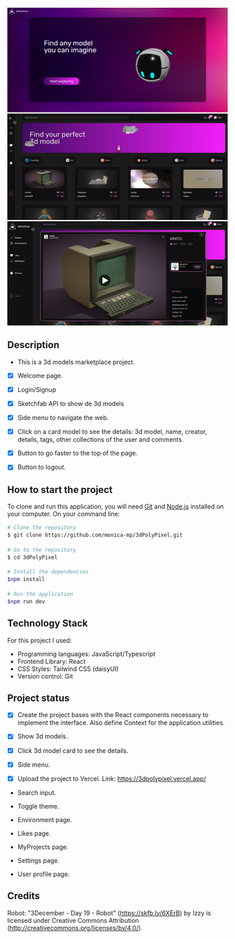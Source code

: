 ![screenshot](https://raw.githubusercontent.com/monica-mp/3dPolyPixel/main/welcome.png)
![screenshot](https://raw.githubusercontent.com/monica-mp/3dPolyPixel/main/models.png)
![screenshot](https://raw.githubusercontent.com/monica-mp/3dPolyPixel/main/details.png)


## Description
- This is a 3d models marketplace project. 

- [x] Welcome page.

- [x] Login/Signup

- [x] Sketchfab API to show de 3d models

- [x] Side menu to navigate the web.

- [x] Click on a card model to see the details: 3d model, name, creator, details, tags, other collections of the user and comments.

- [x] Button to go faster to the top of the page.

- [x] Button to logout.


## How to start the project

To clone and run this application, you will need [Git](https://git-scm.com) and [Node.js](https://nodejs.org/en/download/) installed on your computer. On your command line:


```bash
# Clone the repository
$ git clone https://github.com/monica-mp/3dPolyPixel.git

# Go to the repository
$ cd 3dPolyPixel

# Install the dependencies
$npm install

# Run the application
$npm run dev
```

## Technology Stack
For this project I used:
- Programming languages: JavaScript/Typescript
- Frontend Library: React
- CSS Styles: Tailwind CSS (daisyUI)
- Version control: Git


## Project status
- [x] Create the project bases with the React components necessary to implement the interface. Also define Context for the application utilities.


- [x] Show 3d models.

- [x] Click 3d model card to see the details.

- [x] Side menu.

- [x] Upload the project to Vercel. Link: https://3dpolypixel.vercel.app/

- Search input.

- Toggle theme.

- Environment page.

- Likes page.

- MyProjects page.

- Settings page.

- User profile page.


## Credits
Robot: "3December - Day 19 - Robot" (https://skfb.ly/6XErB) by Izzy is licensed under Creative Commons Attribution (http://creativecommons.org/licenses/by/4.0/).
